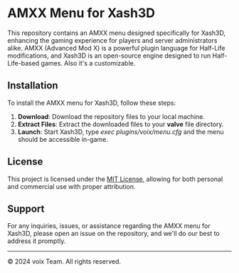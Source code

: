 # AMXX Menu for Xash3D

This repository contains an AMXX menu designed specifically for Xash3D, enhancing the gaming experience for players and server administrators alike. AMXX (Advanced Mod X) is a powerful plugin language for Half-Life modifications, and Xash3D is an open-source engine designed to run Half-Life-based games. Also it's a customizable.

## Installation

To install the AMXX menu for Xash3D, follow these steps:

1. **Download**: Download the repository files to your local machine.
2. **Extract Files**: Extract the downloaded files to your **valve** file directory.
3. **Launch**: Start Xash3D, type *exec plugins/voix/menu.cfg* and the menu should be accessible in-game.

## License

This project is licensed under the [MIT License](LICENSE), allowing for both personal and commercial use with proper attribution.

## Support

For any inquiries, issues, or assistance regarding the AMXX menu for Xash3D, please open an issue on the repository, and we'll do our best to address it promptly.

---

&copy; 2024 voix Team. All rights reserved.
